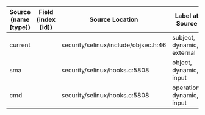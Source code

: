 | Source (name [type]) | Field (index [id]) | Source Location                       | Label at Source             |
|----------------------|--------------------|---------------------------------------|-----------------------------|
| current              |                    | security/selinux/include/objsec.h:46  | subject, dynamic, external  |
| sma                  |                    | security/selinux/hooks.c:5808         | object, dynamic, input      |
| cmd                  |                    | security/selinux/hooks.c:5808         | operation, dynamic, input   |
